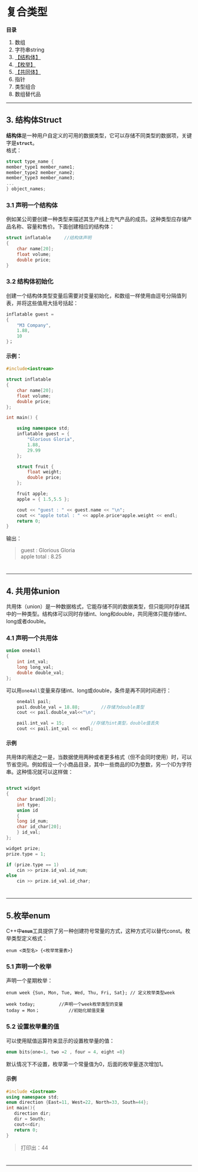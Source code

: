 # 复合类型

**目录**
1. 数组
2. 字符串string
3. [【结构体】](#structure)
4. [【枚举】](#enum)
5. [【共同体】](#union)
6. 指针
7. 类型组合
8. 数组替代品

--------

<a id="structure"></a>

## 3. 结构体Struct

**结构体**是一种用户自定义的可用的数据类型，它可以存储不同类型的数据项，关键字是<code><b>struct</b></code>。   
格式：  
```C++
struct type_name {
member_type1 member_name1;
member_type2 member_name2;
member_type3 member_name3;
...
} object_names; 
```

### 3.1 声明一个结构体
例如某公司要创建一种类型来描述其生产线上充气产品的成员。这种类型应存储产品名称、容量和售价。下面创建相应的结构体：  
```C++
struct inflatable     //结构体声明
{
    char name[20];
    float volume;
    double price;
}
```

### 3.2 结构体初始化
创建一个结构体类型变量后需要对变量初始化，和数组一样使用由逗号分隔值列表，并将这些值用大括号括起：
```C++
inflatable guest =
{
    "M3 Company",
    1.88,
    10
}；

```

#### 示例：
```C++
#include<iostream>

struct inflatable
{
	char name[20];
	float volume;
	double price;
};

int main() {

	using namespace std;
	inflatable guest = {
		"Glorious Gloria",
		1.88,
		29.99
	};

	struct fruit {
		float weight;
		double price;
	};

	fruit apple;
	apple = { 1.5,5.5 };

	cout << "guest : " << guest.name << "\n";
	cout << "apple total : " << apple.price*apple.weight << endl;
	return 0;
}

```
输出：
>guest : Glorious Gloria  
>apple total : 8.25

<p><img height="10"/></p>

-----------

<a id="union"></a>
## 4. 共用体union

共用体（union）是一种数据格式，它能存储不同的数据类型，但只能同时存储其中的一种类型。结构体可以同时存储int、long和double，共同用体只能存储int、long或者double。

### 4.1 声明一个共用体
```C++
union one4all
{
    int int_val;
    long long_val;
    double double_val;
};
```
可以用`one4all`变量来存储int、long或double，条件是再不同时间进行： 
```C++
    one4all pail;
    pail.double_val = 18.88;		//存储为double类型
    cout << pail.double_val<<"\n";

    pail.int_val = 15;			//存储为int类型，double值丢失
    cout << pail.int_val << endl;
```
#### 示例
共用体的用途之一是，当数据使用两种或者更多格式（但不会同时使用）时，可以节省空间。例如假设一个小商品目录，其中一些商品的ID为整数，另一个ID为字符串。这种情况就可以这样做：
```C++

struct widget 
{
	char brand[20];
	int type;
	union id 
	{
	long id_num;
	char id_char[20];
	} id_val;
};

widget prize;
prize.type = 1;

if (prize.type == 1)
    cin >> prize.id_val.id_num;
else
    cin >> prize.id_val.id_char;
```
<p><img height="10"/></p>

------------
<a id="enum"></a>  

## 5.枚举enum  

C++中<code><b>enum</b></code>工具提供了另一种创建符号常量的方式，这种方式可以替代const。枚举类型定义格式：  

`enum <类型名> {<枚举常量表>}` 

### 5.1 声明一个枚举
 声明一个星期枚举：
```C+++
enum week {Sun, Mon, Tue, Wed, Thu, Fri, Sat}; // 定义枚举类型week

week today;     	//声明一个week枚举类型的变量
today = Mon；   	       //初始化赋值变量

```

### 5.2 设置枚举量的值
可以使用赋值运算符来显示的设置枚举量的值：
```C++
enum bits{one=1, two =2 , four = 4, eight =8}
```
默认情况下不设置，枚举第一个常量值为0，后面的枚举量逐次增加1。

#### 示例
```C++
#include <iostream>
using namespace std;
enum direction {East=11, West=22, North=33, South=44};
int main(){
   direction dir;
   dir = South;
   cout<<dir; 
   return 0;
}
```
>打印出：44

<p><img height="10"/></p>

------------





